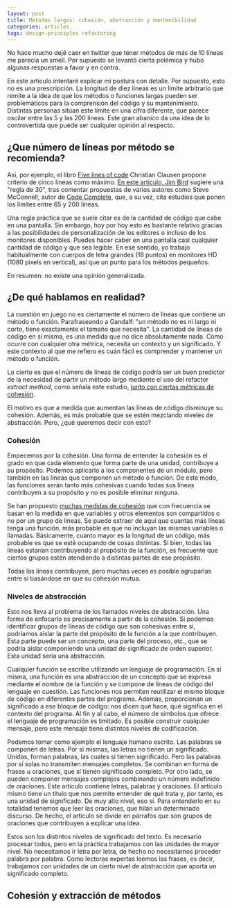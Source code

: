 ```yaml
---
layout: post
title: Métodos largos: cohesión, abstracción y mantenibilidad
categories: articles
tags: design-principles refactoring
---
```


No hace mucho dejé caer en twitter que tener métodos de más de 10 líneas me parecía un smell. Por supuesto se levantó cierta polémica y hubo algunas respuestas a favor y en contra.

En este artículo intentaré explicar mi postura con detalle. Por supuesto, esto no es una prescripción. La longitud de diez líneas es un límite arbitrario que remite a la idea de que los métodos o funciones largas pueden ser problemáticos para la comprensión del código y su mantenimiento. Distintas personas sitúan este límite en una cifra diferente, que parece oscilar entre las 5 y las 200 líneas. Este gran abanico da una idea de lo controvertida que puede ser cualquier opinión al respecto.

## ¿Que número de líneas por método se recomienda?

Así, por ejemplo, el libro [Five lines of code](https://www.manning.com/books/five-lines-of-code) Christian Clausen propone criterio de cinco líneas como máximo. [En este artículo, Jim Bird](https://dzone.com/articles/rule-30-–-when-method-class-or) sugiere una "regla de 30", tras comentar propuestas de varios autores como Steve McConnell, autor de [Code Complete]( https://www.amazon.es/dp/0735619670/ref=cm_sw_em_r_mt_dp_503FNJAJM3WXFA5N1BEH), que, a su vez, cita estudios que ponen los límites entre 65 y 200 líneas.

Una regla práctica que se suele citar es de la cantidad de código que cabe en una pantalla. Sin embargo, hoy por hoy esto es bastante relativo gracias a las posibilidades de personalización de los editores o incluso de los monitores disponibles. Puedes hacer caber en una pantalla casi cualquier cantidad de código y que sea legible. En ese sentido, yo trabajo habitualmente con cuerpos de letra grandes (18 puntos) en monitores HD (1080 pixels en vertical), así que un punto para los métodos pequeños.

En resumen: no existe una opinión generalizada.

## ¿De qué hablamos en realidad?

La cuestión en juego no es ciertamente el número de líneas que contiene un método o función. Parafraseando a Gandalf: "un método no es ni largo ni corto, tiene exactamente el tamaño que necesita". La cantidad de líneas de código en sí misma, es una medida que no dice absolutamente nada. Como ocurre con cualquier otra métrica, necesita un contexto y un significado. Y este contexto al que me refiero es cuán fácil es comprender y mantener un método o función.

Lo cierto es que el número de líneas de código podría ser un buen predictor de la necesidad de partir un método largo mediante el uso del refactor _extract method_, como señala este estudio, [junto con ciertas métricas de cohesión](http://www.cs.rug.nl/~paris/papers/PROMISE15.pdf).

El motivo es que a medida que aumentan las líneas de código disminuye su cohesión. Además, es más probable que se estén mezclando niveles de abstracción. Pero, ¿qué queremos decir con esto?

### Cohesión

Empecemos por la cohesión. Una forma de entender la cohesión es el grado en que cada elemento que forma parte de una unidad, contribuye a su propósito. Podemos aplicarlo a los componentes de un módulo, pero también en las líneas que componen un método o función. De este modo, las funciones serán tanto más cohesivas cuando todas sus líneas contribuyen a su propósito y no es posible eliminar ninguna.

Se han propuesto [muchas medidas de cohesión](https://www.aivosto.com/project/help/pm-oo-cohesion.html) que con frecuencia se basan en la medida en que variables y otros elementos son compartidos o no por un grupo de líneas. Se puede extraer de aquí que cuantas más líneas tenga una función, más probable es que no incluyan las mismas variables o llamadas. Básicamente, cuanto mayor es la longitud de un código, más probable es que se esté ocupando de cosas distintas. Si bien, todas las líneas estarían contribuyendo al propósito de la función, es frecuente que ciertos grupos estén atendiendo a distintas partes de ese propósito.

Todas las líneas contribuyen, pero muchas veces es posible agruparlas entre sí basándose en que su cohesión mutua.

### Niveles de abstracción

Esto nos lleva al problema de los llamados niveles de abstracción. Una forma de enfocarlo es precisamente a partir de la cohesión. Si podemos identificar grupos de líneas de código que son cohesivas entre sí, podríamos aislar la parte del propósito de la función a la que contribuyen. Esta parte puede ser un concepto, una parte del proceso, etc., que se podría aislar componiendo una unidad de significado de orden superior. Esta unidad sería una abstracción.

Cualquier función se escribe utilizando un lenguaje de programación. En sí misma, una función es una abstracción de un concepto que se expresa mediante el nombre de la función y se compone de líneas de código del lenguaje en cuestión. Las funciones nos permiten reutilizar el mismo bloque de código en diferentes partes del programa. Además, proporcionan un significado a ese bloque de código: nos dicen qué hace, qué significa en el contexto del programa. Al fin y al cabo, el número de símbolos que ofrece el lenguaje de programación es limitado. Es posible construir cualquier mensaje, pero este mensaje tiene distintos niveles de codificación.

Podemos tomar como ejemplo el lenguaje humano escrito. Las palabras se componen de letras. Por sí mismas, las letras no tienen un significado. Unidas, forman palabras, las cuales sí tienen significado. Pero las palabras por sí solas no transmiten mensajes completos. Se combinan en forma de frases u oraciones, que sí tienen significado completo. Por otro lado, se pueden componer mensajes complejos combinando un número indefinido de oraciones. Este artículo contiene letras, palabras y oraciones. El artículo mismo tiene un título que nos permite entender de qué trata y, por tanto, es una unidad de significado. De muy alto nivel, eso sí. Para entenderlo en su totalidad tenemos que leer las oraciones, que hilan un determinado discurso. De hecho, el artículo se divide en párrafos que son grupos de oraciones que contribuyen a explicar una idea.

Estos son los distintos niveles de significado del texto. Es necesario procesar todos, pero en la práctica trabajamos con las unidades de mayor nivel. No necesitamos ir letra por letra, de hecho no necesitamos proceder palabra por palabra. Como lectoras expertas leemos las frases, es decir, trabajamos con unidades de un cierto nivel de abstracción que aporta un significado completo.

## Cohesión y extracción de métodos








